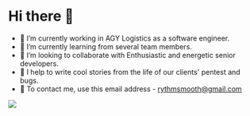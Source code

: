 # Hi there 👋

 - 🔭 I’m currently working in AGY Logistics as a software engineer. 
 - 🌱 I’m currently learning from several team members.
 - 👯 I’m looking to collaborate with Enthusiastic and energetic senior developers.
 - 📃 I help to write cool stories from the life of our clients' pentest and bugs.
 - 💌 To contact me, use this email address - rythmsmooth@gmail.com

![](https://raw.githubusercontent.com/TheDudeThatCode/TheDudeThatCode/master/Assets/Developer.gif)


